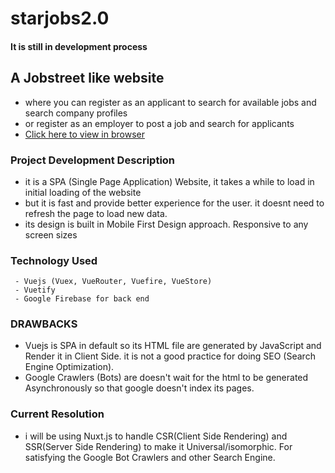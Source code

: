 # starjobs2.0

#### It is still in development process

## A Jobstreet like website 
 - where you can register as an applicant to search for available jobs and search company profiles
 - or register as an employer to post a job and search for applicants
 - [Click here to view in browser](https://starjobs.web.app) 
 
### Project Development Description
 - it is a SPA (Single Page Application) Website, it takes a while to load in initial loading of the website
 - but it is fast and provide better experience for the user. it doesnt need to refresh the page to load new data. 
 - its design is built in Mobile First Design approach. Responsive to any screen sizes
 
### Technology Used
```
 - Vuejs (Vuex, VueRouter, Vuefire, VueStore)
 - Vuetify
 - Google Firebase for back end
```

### DRAWBACKS
 - Vuejs is SPA in default so its HTML file are generated by JavaScript and Render it in Client Side. it is not a good practice for doing SEO (Search Engine Optimization).
 - Google Crawlers (Bots) are doesn't wait for the html to be generated Asynchronously so that google doesn't index its pages.
 
### Current Resolution
 - i will be using Nuxt.js to handle CSR(Client Side Rendering) and SSR(Server Side Rendering) to make it Universal/isomorphic. For satisfying the Google Bot Crawlers and other Search Engine.

 
